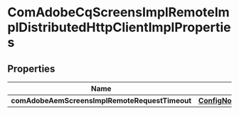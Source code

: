 

# ComAdobeCqScreensImplRemoteImplDistributedHttpClientImplProperties

## Properties

Name | Type | Description | Notes
------------ | ------------- | ------------- | -------------
**comAdobeAemScreensImplRemoteRequestTimeout** | [**ConfigNodePropertyInteger**](ConfigNodePropertyInteger.md) |  |  [optional]



